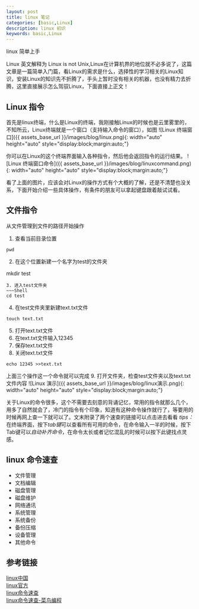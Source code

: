 ```yaml
---
layout: post
title: linux 笔记
categories: [basic,Linux]
description: linux 初识
keywords: basic,Linux
---
```

linux 简单上手

Linux 英文解释为 Linux is not Unix,Linux在计算机界的地位就不必多说了，这篇文章是一篇简单入门篇，看Linux的需求是什么，选择性的学习相关的Linux知识，安装Linux的知识先不折腾了，手头上暂时没有相关的机器，也没有精力去折腾，这里直接展示怎么驾驭Linux，下面直接上正文！
## Linux 指令
首先是linux终端，什么是Linux的终端，我刚接触Linux的时候也是云里雾里的，不知所云，Linux终端就是一个窗口（支持输入命令的窗口），如图
![Linux 终端窗口]({{ assets_base_url }}/images/blog/linux.png){: width="auto" height="auto" style="display:block;margin:auto;"}

你可以在Linux的这个终端界面输入各种指令，然后他会返回指令的运行结果。
![Linux 终端窗口命令]({{ assets_base_url }}/images/blog/linuxcommand.png){: width="auto" height="auto" style="display:block;margin:auto;"}

看了上面的图片，应该会对Linux的操作方式有个大概的了解，还是不清楚也没关系，下面开始介绍一些具体操作，有条件的朋友可以拿起键盘跟着敲试试看。

## 文件指令
从文件管理到文件的路径开始操作  
1. 查看当前目录位置
~~~Shell
pwd
~~~
2. 在这个位置新建一个名字为test的文件夹

mkdir test
~~~
3. 进入test文件夹
~~~Shell
cd test
~~~
4. 在test文件夹里新建text.txt文件
~~~Shell
touch text.txt
~~~
5. 打开text.txt文件
6. 在text.txt文件输入12345
7. 保存text.txt文件
8. 关闭text.txt文件
~~~Shell
echo 12345 >>text.txt
~~~
上面三个操作这一个命令就可以完成
9. 打开文件夹，检查test文件夹以及text.txt文件内容
![Linux 演示]({{ assets_base_url }}/images/blog/linux演示.png){: width="auto" height="auto" style="display:block;margin:auto;"}


关于Linux的命令很多，这个不需要去刻意的背诵记忆，常用的指令就那么几个，用多了自然就会了，冷门的指令有个印象，知道有这种命令操作就行了，等要用的时候再网上查一下就可以了。文末附录了两个速查的链接可以点击进去看看
*tips：* 在终端界面，按下*tab键*可以查看所有可用的命令，在命令输入一半的时候，按下Tab键可以*自动补齐命令*，在命令太长或者记忆混乱的时候可以按下此键找点灵感。
## linux 命令速查
- 文件管理
- 文档编辑
- 磁盘管理
- 磁盘维护
- 网络通讯
- 系统管理
- 系统备份
- 备份压缩
- 设备管理
- 其他命令


## 参考链接
[linux中国](https://linux.cn/)  
[linux官方](https://www.linux.org/)  
[linux命令速查](https://www.linuxcool.com/)  
[linux命令速查-菜鸟编程](https://www.runoob.com/linux/linux-command-manual.html)  


